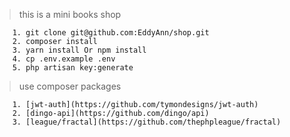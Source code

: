 >this is a mini books shop 

```
    1. git clone git@github.com:EddyAnn/shop.git
    2. composer install
    3. yarn install Or npm install
    4. cp .env.example .env
    5. php artisan key:generate

```

> use composer packages
```
    1. [jwt-auth](https://github.com/tymondesigns/jwt-auth)
    2. [dingo-api](https://github.com/dingo/api)
    3. [league/fractal](https://github.com/thephpleague/fractal)
```


